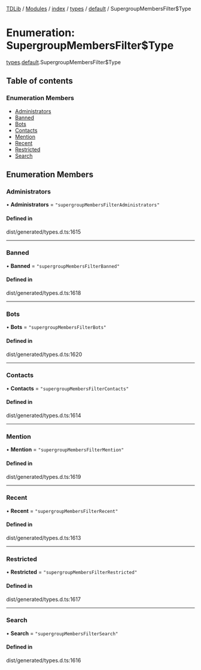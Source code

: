 [TDLib](../README.md) / [Modules](../modules.md) / [index](../modules/index.md) / [types](../modules/index.types.md) / [default](../modules/index.types.default.md) / SupergroupMembersFilter$Type

# Enumeration: SupergroupMembersFilter$Type

[types](../modules/index.types.md).[default](../modules/index.types.default.md).SupergroupMembersFilter$Type

## Table of contents

### Enumeration Members

- [Administrators](index.types.default.SupergroupMembersFilter_Type.md#administrators)
- [Banned](index.types.default.SupergroupMembersFilter_Type.md#banned)
- [Bots](index.types.default.SupergroupMembersFilter_Type.md#bots)
- [Contacts](index.types.default.SupergroupMembersFilter_Type.md#contacts)
- [Mention](index.types.default.SupergroupMembersFilter_Type.md#mention)
- [Recent](index.types.default.SupergroupMembersFilter_Type.md#recent)
- [Restricted](index.types.default.SupergroupMembersFilter_Type.md#restricted)
- [Search](index.types.default.SupergroupMembersFilter_Type.md#search)

## Enumeration Members

### Administrators

• **Administrators** = ``"supergroupMembersFilterAdministrators"``

#### Defined in

dist/generated/types.d.ts:1615

___

### Banned

• **Banned** = ``"supergroupMembersFilterBanned"``

#### Defined in

dist/generated/types.d.ts:1618

___

### Bots

• **Bots** = ``"supergroupMembersFilterBots"``

#### Defined in

dist/generated/types.d.ts:1620

___

### Contacts

• **Contacts** = ``"supergroupMembersFilterContacts"``

#### Defined in

dist/generated/types.d.ts:1614

___

### Mention

• **Mention** = ``"supergroupMembersFilterMention"``

#### Defined in

dist/generated/types.d.ts:1619

___

### Recent

• **Recent** = ``"supergroupMembersFilterRecent"``

#### Defined in

dist/generated/types.d.ts:1613

___

### Restricted

• **Restricted** = ``"supergroupMembersFilterRestricted"``

#### Defined in

dist/generated/types.d.ts:1617

___

### Search

• **Search** = ``"supergroupMembersFilterSearch"``

#### Defined in

dist/generated/types.d.ts:1616
